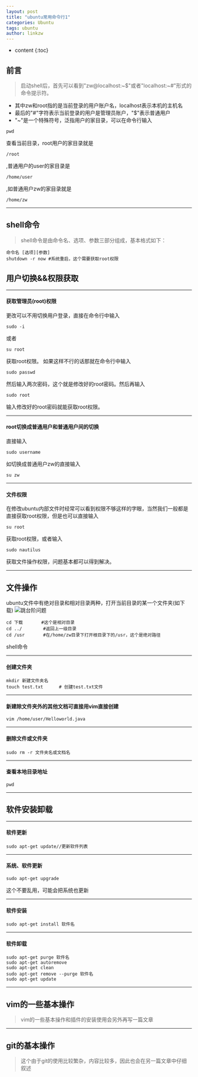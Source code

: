 ```yaml
---
layout: post
title: "ubuntu常用命令行1"
categories: Ubuntu
tags: ubuntu
author: linkzw
---
```


* content
{:toc}

## 前言

> 启动shell后，首先可以看到"zw@localhost:~$"或者"localhost:~#"形式的命令提示符。

* 其中zw和root指的是当前登录的用户账户名，localhost表示本机的主机名
* 最后的"#"字符表示当前登录的用户是管理员账户，"$"表示普通用户
* "~"是一个特殊符号，泛指用户的家目录，可以在命令行输入
```
pwd
```
查看当前目录，root用户的家目录就是
```
/root
```
,普通用户的user的家目录是
```
/home/user
```
,如普通用户zw的家目录就是
```
/home/zw
```

---

## shell命令

> shell命令是由命令名、选项、参数三部分组成，基本格式如下：
 
    命令名 [选项][参数] 
    shutdown -r now #系统重启，这个需要获取root权限

## 用户切换&&权限获取

---

#### 获取管理员(root)权限

更改可以不用切换用户登录，直接在命令行中输入
```
sudo -i
```
或者
```
su root
```
获取root权限。
如果这样不行的话那就在命令行中输入
```
sudo passwd
```
然后输入两次密码，这个就是修改好的root密码。然后再输入
```
sudo root
```
输入修改好的root密码就能获取root权限。

---

#### root切换成普通用户和普通用户间的切换

直接输入
```
sudo username
```
如切换成普通用户zw的直接输入
```
su zw
```

---

#### 文件权限

在修改ubuntu内部文件时经常可以看到权限不够这样的字眼，当然我们一般都是直接获取root权限，但是也可以直接输入
```
su root
```
获取root权限，或者输入
```
sudo nautilus
```
获取文件操作权限，问题基本都可以得到解决。

---

## 文件操作

ubuntu文件中有绝对目录和相对目录两种，打开当前目录的某一个文件夹(如下载)
![跳台阶问题]({{"/css/pics/ubuntu-file-play-1.png"}})

    cd 下载       #这个是相对目录
    cd ../        #返回上一级目录
    cd /usr       #在/home/zw目录下打开根目录下的/usr，这个是绝对路径

shell命令

---

#### 创建文件夹


    mkdir 新建文件夹名
    touch test.txt      # 创建test.txt文件

---

#### 新建除文件夹外的其他文档可直接用vim直接创建


    vim /home/user/Helloworld.java

---

#### 删除文件或文件夹


    sudo rm -r 文件夹名或文档名

---

#### 查看本地目录地址

    pwd

---

## 软件安装卸载

---

#### 软件更新


    sudo apt-get update//更新软件列表

---

#### 系统、软件更新


    sudo apt-get upgrade

这个不要乱用，可能会把系统也更新

---

#### 软件安装


    sudo apt-get install 软件名

---

#### 软件卸载


    sudo apt-get purge 软件名
    sudo apt-get autoremove
    sudo apt-get clean
    sudo apt-get remove --purge 软件名
    sudo apt-get update

---

## vim的一些基本操作

> vim的一些基本操作和插件的安装使用会另外再写一篇文章


---

## git的基本操作


> 这个由于git的使用比较繁杂，内容比较多，因此也会在另一篇文章中仔细叙述
